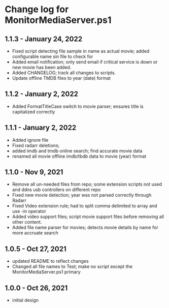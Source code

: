 # Change log for MonitorMediaServer.ps1

## 1.1.3 - January 24, 2022

- Fixed script detecting file sample in name as actual movie; added configurable name sin file to check for
- Added email notification; only send email if critical service is down or new movie has been added.
- Added CHANGELOG; track all changes to scripts.
- Update offline TMDB files to year (date) format
## 1.1.2 - January 2, 2022

- Added FormatTitleCase switch to movie parser; ensures title is capitalized correctly
## 1.1.1 - January 2, 2022

- Added ignore file
- Fixed radarr deletions;
- added imdb and tmdb online search; find accurate movie data
- renamed all movie offline imdb/tbdb data to movie (year) format

## 1.1.0 - Nov 9, 2021

- Remove all un-needed files from repo; some extension scripts not used and ddns usb controllers on different repo
- Fixed new movie detection; year was not parsed correctly through Radarr
- Fixed Video extension rule; had to split comma delimited to array and use -in operator
- Added video support files; script movie support files before removing all other content.
- Added file name parser for movies; detects movie details by name for more accruate search

## 1.0.5 - Oct 27, 2021

- updated README to reflect changes
- Changed all file names to Test; make no script except the MonitorMediaServer.ps1 primary
## 1.0.0 - Oct 26, 2021

- initial design
